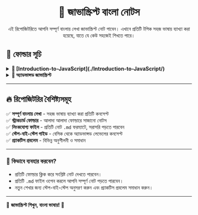 <h1 align="center">📖 জাভাস্ক্রিপ্ট বাংলা নোটস</h1>

<p align="center">
এই রিপোজিটরিতে আপনি সম্পূর্ণ বাংলায় লেখা জাভাস্ক্রিপ্ট নোট পাবেন। এখানে প্রতিটি টপিক সহজ ভাষায় ব্যাখ্যা করা হয়েছে, যাতে যে কেউ সহজেই শিখতে পারে।
</p>


## 📂 ফোল্ডার সূচি

<details>
  <summary><strong>📁 [Introduction-to-JavaScript](./Introduction-to-JavaScript/)</strong></summary>

  - [JavaScript পরিচিতি ও VS Code-এ রান করার গাইড](Introduction-to-JavaScript/Introduction-of-js.md)  
  - [অপারেটরস](Basic-JS/operators.md)  
  - [কন্ডিশনাল স্টেটমেন্ট](Basic-JS/conditional.md)  
  - [লুপ ও ইটারেশন](Basic-JS/loops.md)  
  - [ফাংশন](Basic-JS/functions.md)  
  - [অ্যারে ও অবজেক্ট](Basic-JS/array-object.md)  
  - [ES6 ফিচার](Basic-JS/es6.md)  
  - [ডিবাগিং টেকনিক](Basic-JS/debugging.md)  
  - [DOM ম্যানিপুলেশন](Basic-JS/dom.md)  
  - [ইভেন্ট হ্যান্ডলিং](Basic-JS/event-handling.md)  

</details>

<details>
  <summary><strong>📁 অ্যাডভান্সড জাভাস্ক্রিপ্ট</strong></summary>

  - [প্রমিস ও অ্যাসিনক্রোনাস](Advanced-JS/promise-async.md)  
  - [ক্লোজার ও হোইস্টিং](Advanced-JS/closure-hoisting.md)  
  - [মডিউল ও প্যাকেজ](Advanced-JS/modules.md)  
  - [ব্রাউজার API](Advanced-JS/browser-api.md)  
  - [ডাটা স্ট্রাকচার ও অ্যালগরিদম](Advanced-JS/data-structures.md)  
  - [জাভাস্ক্রিপ্ট পারফরম্যান্স অপটিমাইজেশন](Advanced-JS/performance.md)  

</details>

---

## 🔥 রিপোজিটরির বৈশিষ্ট্যসমূহ

✅ **সম্পূর্ণ বাংলায় লেখা** - সহজ ভাষায় ব্যাখ্যা করা প্রতিটি কনসেপ্ট  
✅ **স্ট্রাকচার্ড ফোল্ডার** - আলাদা আলাদা ফোল্ডারে সাজানো নোটস  
✅ **লিংকযোগ্য ফাইল** - প্রতিটি নোট `.md` ফরম্যাটে, সরাসরি পড়তে পারবেন  
✅ **স্টেপ-বাই-স্টেপ গাইড** - বেসিক থেকে অ্যাডভান্সড লেভেলের কনসেপ্ট  
✅ **প্র্যাকটিস প্রবলেম** - বিভিন্ন অনুশীলনী ও সমাধান  

---

### 🎯 কিভাবে ব্যবহার করবেন?
- প্রতিটি ফোল্ডার ক্লিক করে সংশ্লিষ্ট নোট দেখতে পারবেন।  
- প্রতিটি `.md` ফাইল ওপেন করলে আপনি সম্পূর্ণ নোট পড়তে পারবেন।  
- নতুন শেখার জন্য স্টেপ-বাই-স্টেপ অনুসরণ করুন এবং প্র্যাকটিস প্রবলেম সমাধান করুন।  

---

📌 **জাভাস্ক্রিপ্ট শিখুন, বাংলা ভাষায়! 🚀**
